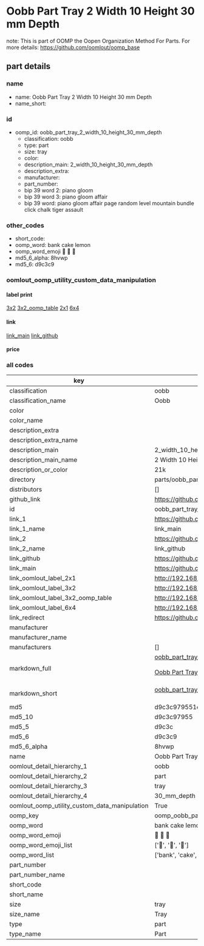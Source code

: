 # Oobb Part Tray 2 Width 10 Height 30 mm Depth  

note: This is part of OOMP the Oopen Organization Method For Parts. For more details: https://github.com/oomlout/oomp_base

##  part details
  







### name
* name: Oobb Part Tray 2 Width 10 Height 30 mm Depth
* name_short: 
### id
* oomp_id: oobb_part_tray_2_width_10_height_30_mm_depth
  * classification: oobb
  * type: part
  * size: tray
  * color: 
  * description_main: 2_width_10_height_30_mm_depth
  * description_extra: 
  * manufacturer: 
  * part_number: 
  * bip 39 word 2: piano gloom
  * bip 39 word 3: piano gloom affair
  * bip 39 word: piano gloom affair page random level mountain bundle click chalk tiger assault

### other_codes
* short_code: 
* oomp_word: bank cake lemon
* oomp_word_emoji :bank: :cake: :lemon:
* md5_6_alpha: 8hvwp
* md5_6: d9c3c9






### oomlout_oomp_utility_custom_data_manipulation
#### label print
[3x2](http://192.168.1.245:1112/?label=oomp%208hvwp)
[3x2_oomp_table](http://192.168.1.108:1112/?label=oomp%208hvwp)
[2x1](http://192.168.1.242:1112/?label=oomp%208hvwp)
[6x4](http://192.168.1.55:1112/?label=oomp%208hvwp)    

#### link

[link_main](https://github.com/oomlout/oomlout_oomp_version_1_messy/tree/main/parts/oobb_part_tray_2_width_10_height_30_mm_depth) [link_github](https://github.com/oomlout/oomlout_oomp_version_1_messy/tree/main/parts/oobb_part_tray_2_width_10_height_30_mm_depth)                             

#### price







### all codes 
| key | value |  
| --- | --- |  
| classification | oobb |  
| classification_name | Oobb |  
| color |  |  
| color_name |  |  
| description_extra |  |  
| description_extra_name |  |  
| description_main | 2_width_10_height_30_mm_depth |  
| description_main_name | 2 Width 10 Height 30 mm Depth |  
| description_or_color | 21k |  
| directory | parts/oobb_part_tray_2_width_10_height_30_mm_depth |  
| distributors | [] |  
| github_link | https://github.com/oomlout/oomlout_oomp_part_src/tree/main/parts/oobb_part_tray_2_width_10_height_30_mm_depth |  
| id | oobb_part_tray_2_width_10_height_30_mm_depth |  
| link_1 | https://github.com/oomlout/oomlout_oomp_version_1_messy/tree/main/parts/oobb_part_tray_2_width_10_height_30_mm_depth |  
| link_1_name | link_main |  
| link_2 | https://github.com/oomlout/oomlout_oomp_version_1_messy/tree/main/parts/oobb_part_tray_2_width_10_height_30_mm_depth |  
| link_2_name | link_github |  
| link_github | https://github.com/oomlout/oomlout_oomp_version_1_messy/tree/main/parts/oobb_part_tray_2_width_10_height_30_mm_depth |  
| link_main | https://github.com/oomlout/oomlout_oomp_version_1_messy/tree/main/parts/oobb_part_tray_2_width_10_height_30_mm_depth |  
| link_oomlout_label_2x1 | http://192.168.1.242:1112/?label=oomp%208hvwp |  
| link_oomlout_label_3x2 | http://192.168.1.245:1112/?label=oomp%208hvwp |  
| link_oomlout_label_3x2_oomp_table | http://192.168.1.108:1112/?label=oomp%208hvwp |  
| link_oomlout_label_6x4 | http://192.168.1.55:1112/?label=oomp%208hvwp |  
| link_redirect | https://github.com/oomlout/oomlout_oomp_version_1_messy/tree/main/parts/oobb_part_tray_2_width_10_height_30_mm_depth |  
| manufacturer |  |  
| manufacturer_name |  |  
| manufacturers | [] |  
| markdown_full | [oobb_part_tray_2_width_10_height_30_mm_depth](none)<br>[](none)<br>[Oobb Part Tray 2 Width 10 Height 30 Mm Depth](none)<br><br> |  
| markdown_short | [oobb_part_tray_2_width_10_height_30_mm_depth](none)<br><br> |  
| md5 | d9c3c979551e521202d8d9ee0898dd20 |  
| md5_10 | d9c3c97955 |  
| md5_5 | d9c3c |  
| md5_6 | d9c3c9 |  
| md5_6_alpha | 8hvwp |  
| name | Oobb Part Tray 2 Width 10 Height 30 mm Depth |  
| oomlout_detail_hierarchy_1 | oobb |  
| oomlout_detail_hierarchy_2 | part |  
| oomlout_detail_hierarchy_3 | tray |  
| oomlout_detail_hierarchy_4 | 30_mm_depth |  
| oomlout_oomp_utility_custom_data_manipulation | True |  
| oomp_key | oomp_oobb_part_tray_2_width_10_height_30_mm_depth |  
| oomp_word | bank cake lemon |  
| oomp_word_emoji | :bank: :cake: :lemon: |  
| oomp_word_emoji_list | [':bank:', ':cake:', ':lemon:'] |  
| oomp_word_list | ['bank', 'cake', 'lemon'] |  
| part_number |  |  
| part_number_name |  |  
| short_code |  |  
| short_name |  |  
| size | tray |  
| size_name | Tray |  
| type | part |  
| type_name | Part |  
